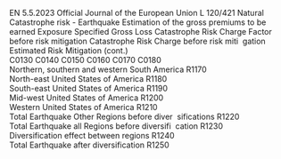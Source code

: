 EN  5.5.2023 Official Journal of the European Union L 120/421
 Natural Catastrophe risk - Earthquake  Estimation of 
the gross 
premiums to be 
earned  Exposure  Specified Gross 
Loss  Catastrophe 
Risk Charge 
Factor before 
risk mitigation  Catastrophe 
Risk Charge 
before risk miti ­
gation  Estimated Risk 
Mitigation  (cont.)  
C0130  C0140  C0150  C0160  C0170  C0180  
Northern, southern and western South America  R1170  
North-east United States of America  R1180  
South-east United States of America  R1190  
Mid-west United States of America  R1200  
Western United States of America  R1210  
Total Earthquake Other Regions before diver ­
sifications  R1220  
Total Earthquake all Regions before diversifi ­
cation  R1230  
Diversification effect between regions  R1240  
Total Earthquake after diversification  R1250